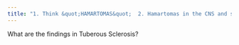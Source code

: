 ```yaml
---
title: "1. Think &quot;HAMARTOMAS&quot;  2. Hamartomas in the CNS and skin 3. renal Angiofibromas (95% often multiple and b/l) 4. Mitral Regurgitation 5. Ash leaf spots 6. Rhabdomyomas (cardiac), renal cysts 7. Tubers (cortical and subcortical) 8. autosomal dOminant 9. Mental retardation 10. AML's 11. Subungual fibromas, SEGA, Shagreen patches  12. LAM 13. No pancreatic cysts"
---
```

What are the findings in Tuberous Sclerosis?

